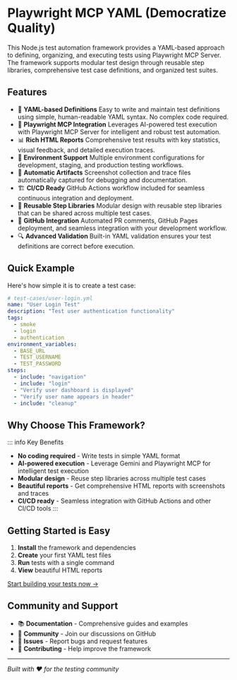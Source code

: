 # Playwright MCP YAML (Democratize Quality)

This Node.js test automation framework provides a YAML-based approach to defining, organizing, and executing tests using Playwright MCP Server. The framework supports modular test design through reusable step libraries, comprehensive test case definitions, and organized test suites.
## Features

  - 🎯 **YAML-based Definitions**
    Easy to write and maintain test definitions using simple, human-readable YAML syntax. No complex code required.
  - 🚀 **Playwright MCP Integration**
    Leverages AI-powered test execution with Playwright MCP Server for intelligent and robust test automation.
  - 📊 **Rich HTML Reports**
    Comprehensive test results with key statistics, visual feedback, and detailed execution traces.
  - 🔧 **Environment Support**
    Multiple environment configurations for development, staging, and production testing workflows.
  - 📸 **Automatic Artifacts**
    Screenshot collection and trace files automatically captured for debugging and documentation.
  - 🏗️ **CI/CD Ready**
    GitHub Actions workflow included for seamless continuous integration and deployment.
  - 🔄 **Reusable Step Libraries**
    Modular design with reusable step libraries that can be shared across multiple test cases.
  - 🐙 **GitHub Integration**
    Automated PR comments, GitHub Pages deployment, and seamless integration with your development workflow.
  - 🔍 **Advanced Validation**
    Built-in YAML validation ensures your test definitions are correct before execution.

## Quick Example

Here's how simple it is to create a test case:

```yaml
# test-cases/user-login.yml
name: "User Login Test"
description: "Test user authentication functionality"
tags:
  - smoke
  - login
  - authentication
environment_variables:
  - BASE_URL
  - TEST_USERNAME
  - TEST_PASSWORD
steps:
  - include: "navigation"
  - include: "login"
  - "Verify user dashboard is displayed"
  - "Verify user name appears in header"
  - include: "cleanup"
```

## Why Choose This Framework?

::: info Key Benefits
- **No coding required** - Write tests in simple YAML format
- **AI-powered execution** - Leverage Gemini and Playwright MCP for intelligent test execution
- **Modular design** - Reuse step libraries across multiple test cases
- **Beautiful reports** - Get comprehensive HTML reports with screenshots and traces
- **CI/CD ready** - Seamless integration with GitHub Actions and other CI/CD tools
:::

## Getting Started is Easy

1. **Install** the framework and dependencies
2. **Create** your first YAML test files
3. **Run** tests with a single command
4. **View** beautiful HTML reports

[Start building your tests now →](/getting-started)

## Community and Support

- 📚 **Documentation** - Comprehensive guides and examples
- 💬 **Community** - Join our discussions on GitHub
- 🐛 **Issues** - Report bugs and request features
- 🤝 **Contributing** - Help improve the framework

---

*Built with ❤️ for the testing community*